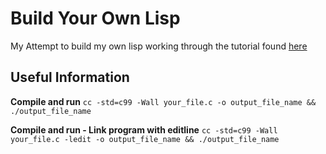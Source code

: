 # Build Your Own Lisp
My Attempt to build my own lisp working through the tutorial found [here](http://www.buildyourownlisp.com/)

## Useful Information
**Compile and run**
`cc -std=c99 -Wall your_file.c -o output_file_name && ./output_file_name`

**Compile and run - Link program with editline**
`cc -std=c99 -Wall your_file.c -ledit -o output_file_name && ./output_file_name`